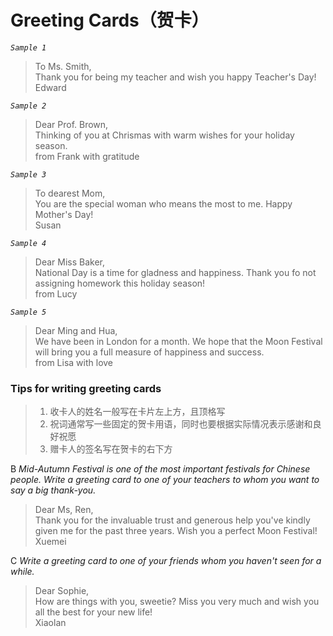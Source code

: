 # Greeting Cards（贺卡）

_`Sample 1`_
>To Ms. Smith,  
>    Thank you for being my teacher and wish you happy Teacher's Day!  
>Edward

_`Sample 2`_
>Dear Prof. Brown,  
>    Thinking of you at Chrismas with warm wishes for your holiday season.  
>from Frank with gratitude

_`Sample 3`_
>To dearest Mom,  
>    You are the special woman who means the most to me. Happy Mother's Day!  
>Susan

_`Sample 4`_
>Dear Miss Baker,  
>    National Day is a time for gladness and happiness. Thank you fo not assigning homework this holiday season!  
>from Lucy

_`Sample 5`_
>Dear Ming and Hua,  
>    We have been in London for a month. We hope that the Moon Festival will bring you a full measure of happiness and success.  
>from Lisa with love

### Tips for writing greeting cards
>1. 收卡人的姓名一般写在卡片左上方，且顶格写
>2. 祝词通常写一些固定的贺卡用语，同时也要根据实际情况表示感谢和良好祝愿
>3. 赠卡人的签名写在贺卡的右下方

B _Mid-Autumn Festival is one of the most important festivals for Chinese people. Write a greeting card to one of your teachers to whom you want to say a big thank-you._

>Dear Ms, Ren,  
>    Thank you for the invaluable trust and generous help you've kindly given me for the past three years. Wish you a perfect Moon Festival!  
                                               Xuemei

C _Write a greeting card to one of your friends whom you haven't seen for a while._

>Dear Sophie,  
>    How are things with you, sweetie? Miss you very much and wish you all the best for your new life!  
                                               Xiaolan
